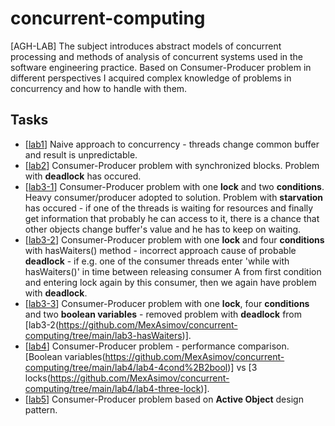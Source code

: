 # concurrent-computing
[AGH-LAB] The subject introduces abstract models of concurrent processing and methods of analysis of concurrent systems used in the software engineering practice. Based on Consumer-Producer problem in different perspectives I acquired complex knowledge of problems in concurrency and how to handle with them.

## Tasks
- \[[lab1](https://github.com/MexAsimov/concurrent-computing/tree/main/lab1)] Naive approach to concurrency - threads change common buffer and result is unpredictable.
- \[[lab2](https://github.com/MexAsimov/concurrent-computing/tree/main/lab2)] Consumer-Producer problem with synchronized blocks. Problem with **deadlock** has occured.
- \[[lab3-1](https://github.com/MexAsimov/concurrent-computing/tree/main/lab3-starvation)] Consumer-Producer problem with one **lock** and two **conditions**. Heavy consumer/producer adopted to solution. Problem with **starvation** has occured - if one of the threads is waiting for resources and finally get information that probably he can access to it, there is a chance that other objects change buffer's value and he has to keep on waiting.
- \[[lab3-2](https://github.com/MexAsimov/concurrent-computing/tree/main/lab3-hasWaiters)] Consumer-Producer problem with one **lock** and four **conditions** with hasWaiters() method - incorrect approach cause of probable **deadlock** - if e.g. one of the consumer threads enter 'while with hasWaiters()' in time between releasing consumer A from first condition and entering lock again by this consumer, then we again have problem with **deadlock**.
- \[[lab3-3](https://github.com/MexAsimov/concurrent-computing/tree/main/lab3-booleans)] Consumer-Producer problem with one **lock**, four **conditions** and two **boolean variables** - removed problem with **deadlock** from [lab3-2(https://github.com/MexAsimov/concurrent-computing/tree/main/lab3-hasWaiters)].
- \[[lab4](https://github.com/MexAsimov/concurrent-computing/tree/main/lab4)] Consumer-Producer problem - performance comparison. [Boolean variables(https://github.com/MexAsimov/concurrent-computing/tree/main/lab4/lab4-4cond%2B2bool)] vs [3 locks(https://github.com/MexAsimov/concurrent-computing/tree/main/lab4/lab4-three-lock)].
- \[[lab5](https://github.com/MexAsimov/concurrent-computing/tree/main/lab4)] Consumer-Producer problem based on **Active Object** design pattern.
